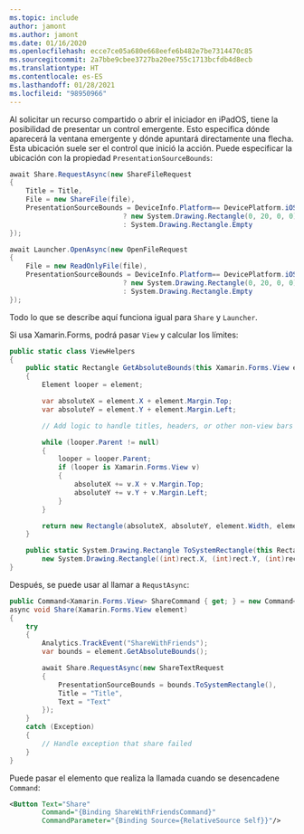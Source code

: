 ```yaml
---
ms.topic: include
author: jamont
ms.author: jamont
ms.date: 01/16/2020
ms.openlocfilehash: ecce7ce05a680e668eefe6b482e7be7314470c85
ms.sourcegitcommit: 2a7bbe9cbee3727ba20ee755c1713bcfdb4d8ecb
ms.translationtype: HT
ms.contentlocale: es-ES
ms.lasthandoff: 01/28/2021
ms.locfileid: "98950966"
---
```

Al solicitar un recurso compartido o abrir el iniciador en iPadOS, tiene la posibilidad de presentar un control emergente. Esto especifica dónde aparecerá la ventana emergente y dónde apuntará directamente una flecha. Esta ubicación suele ser el control que inició la acción. Puede especificar la ubicación con la propiedad `PresentationSourceBounds`:

```csharp
await Share.RequestAsync(new ShareFileRequest
{
    Title = Title,
    File = new ShareFile(file),
    PresentationSourceBounds = DeviceInfo.Platform== DevicePlatform.iOS && DeviceInfo.Idiom == DeviceIdiom.Tablet
                            ? new System.Drawing.Rectangle(0, 20, 0, 0)
                            : System.Drawing.Rectangle.Empty
});
```

```csharp
await Launcher.OpenAsync(new OpenFileRequest
{
    File = new ReadOnlyFile(file),
    PresentationSourceBounds = DeviceInfo.Platform== DevicePlatform.iOS && DeviceInfo.Idiom == DeviceIdiom.Tablet
                            ? new System.Drawing.Rectangle(0, 20, 0, 0)
                            : System.Drawing.Rectangle.Empty
});
```

Todo lo que se describe aquí funciona igual para `Share` y `Launcher`.

Si usa Xamarin.Forms, podrá pasar `View` y calcular los límites:

```csharp
public static class ViewHelpers
{
    public static Rectangle GetAbsoluteBounds(this Xamarin.Forms.View element)
    {
        Element looper = element;

        var absoluteX = element.X + element.Margin.Top;
        var absoluteY = element.Y + element.Margin.Left;

        // Add logic to handle titles, headers, or other non-view bars

        while (looper.Parent != null)
        {
            looper = looper.Parent;
            if (looper is Xamarin.Forms.View v)
            {
                absoluteX += v.X + v.Margin.Top;
                absoluteY += v.Y + v.Margin.Left;
            }
        }

        return new Rectangle(absoluteX, absoluteY, element.Width, element.Height);
    }

    public static System.Drawing.Rectangle ToSystemRectangle(this Rectangle rect) =>
        new System.Drawing.Rectangle((int)rect.X, (int)rect.Y, (int)rect.Width, (int)rect.Height);
}
```

Después, se puede usar al llamar a `RequstAsync`:

```csharp
public Command<Xamarin.Forms.View> ShareCommand { get; } = new Command<Xamarin.Forms.View>(Share);
async void Share(Xamarin.Forms.View element)
{
    try
    {
        Analytics.TrackEvent("ShareWithFriends");
        var bounds = element.GetAbsoluteBounds();

        await Share.RequestAsync(new ShareTextRequest
        {
            PresentationSourceBounds = bounds.ToSystemRectangle(),
            Title = "Title",
            Text = "Text"
        });
    }
    catch (Exception)
    {
        // Handle exception that share failed
    }
}
```

Puede pasar el elemento que realiza la llamada cuando se desencadene `Command`:

```xml
<Button Text="Share"
        Command="{Binding ShareWithFriendsCommand}"
        CommandParameter="{Binding Source={RelativeSource Self}}"/>
```
